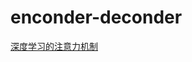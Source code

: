 # enconder-deconder
[深度学习的注意力机制](https://blog.csdn.net/tg229dvt5i93mxaq5a6u/article/details/78422216)
